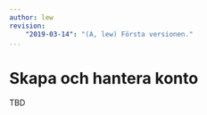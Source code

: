 ```yaml
---
author: lew
revision:
    "2019-03-14": "(A, lew) Första versionen."
...
```

Skapa och hantera konto
=======================

TBD
